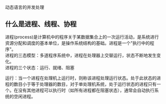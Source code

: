   
动态语言的并发处理  
  
  
什么是进程、线程、协程   
-----------
进程(process)是计算机中的程序关于某数据集合上的一次运行活动，是系统进行资源分配和调度的基本单位，是操作系统结构的基础。进程是一个"执行中的程序"。  
进程的三态模型：多道程序系统中，进程在处理器上交替运行，状态不断地发生变化。  
进程的三个状态：运行、就绪、阻塞  
  
运行：当一个进程在处理机上运行时，则称该进程处理运行状态。处于此状态的进程的数目小于等于处理器的数目，对于单处理机系统，处于运行状态的进程只有一个。在没有其他进程可以执行时（如所有进程都在阻塞状态），通常会自动执行系统的空闲进程。  
  



























